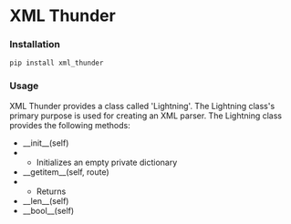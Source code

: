 # XML Thunder

### Installation
    pip install xml_thunder

### Usage
XML Thunder provides a class called 'Lightning'.
The Lightning class's primary purpose is used for creating an XML parser.
The Lightning class provides the following methods:

- \_\_init\_\_(self)
- - Initializes an empty private dictionary
- \_\_getitem\_\_(self, route)
- - Returns
- \_\_len\_\_(self)
- \_\_bool\_\_(self)
